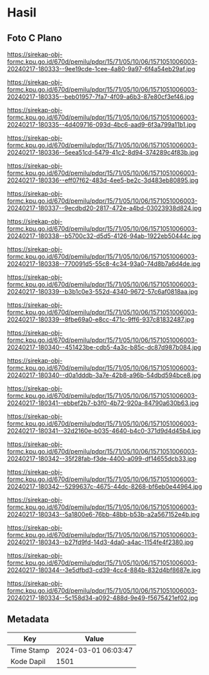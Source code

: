 # Hasil

## Foto C Plano

https://sirekap-obj-formc.kpu.go.id/670d/pemilu/pdpr/15/71/05/10/06/1571051006003-20240217-180333--9ee19cde-1cee-4a80-9a97-6f4a54eb29af.jpg

https://sirekap-obj-formc.kpu.go.id/670d/pemilu/pdpr/15/71/05/10/06/1571051006003-20240217-180335--beb01957-7fa7-4f09-a6b3-87e80cf3ef46.jpg

https://sirekap-obj-formc.kpu.go.id/670d/pemilu/pdpr/15/71/05/10/06/1571051006003-20240217-180335--4d409716-093d-4bc6-aad9-6f3a799a11b1.jpg

https://sirekap-obj-formc.kpu.go.id/670d/pemilu/pdpr/15/71/05/10/06/1571051006003-20240217-180336--5eea51cd-5479-41c2-8d94-374289c4f83b.jpg

https://sirekap-obj-formc.kpu.go.id/670d/pemilu/pdpr/15/71/05/10/06/1571051006003-20240217-180336--eff07f62-483d-4ee5-be2c-3d483eb80895.jpg

https://sirekap-obj-formc.kpu.go.id/670d/pemilu/pdpr/15/71/05/10/06/1571051006003-20240217-180337--9ecdbd20-2817-472e-a4bd-03023938d824.jpg

https://sirekap-obj-formc.kpu.go.id/670d/pemilu/pdpr/15/71/05/10/06/1571051006003-20240217-180338--b5700c32-d5d5-4126-94ab-1922eb50444c.jpg

https://sirekap-obj-formc.kpu.go.id/670d/pemilu/pdpr/15/71/05/10/06/1571051006003-20240217-180338--770091d5-55c8-4c34-93a0-74d8b7a6d4de.jpg

https://sirekap-obj-formc.kpu.go.id/670d/pemilu/pdpr/15/71/05/10/06/1571051006003-20240217-180339--b3b1c0e3-552d-4340-9672-57c6af0818aa.jpg

https://sirekap-obj-formc.kpu.go.id/670d/pemilu/pdpr/15/71/05/10/06/1571051006003-20240217-180339--8fbe69a0-e8cc-471c-9ff6-937c81832487.jpg

https://sirekap-obj-formc.kpu.go.id/670d/pemilu/pdpr/15/71/05/10/06/1571051006003-20240217-180340--451423be-cdb5-4a3c-b85c-dc87d987b084.jpg

https://sirekap-obj-formc.kpu.go.id/670d/pemilu/pdpr/15/71/05/10/06/1571051006003-20240217-180340--d0a1dddb-3a7e-42b8-a96b-54dbd594bce8.jpg

https://sirekap-obj-formc.kpu.go.id/670d/pemilu/pdpr/15/71/05/10/06/1571051006003-20240217-180341--ebbef2b7-b3f0-4b72-920a-84790a630b63.jpg

https://sirekap-obj-formc.kpu.go.id/670d/pemilu/pdpr/15/71/05/10/06/1571051006003-20240217-180341--32d2160e-b035-4640-b4c0-371d9d4d45b4.jpg

https://sirekap-obj-formc.kpu.go.id/670d/pemilu/pdpr/15/71/05/10/06/1571051006003-20240217-180342--35f28fab-f3de-4400-a099-df14655dcb33.jpg

https://sirekap-obj-formc.kpu.go.id/670d/pemilu/pdpr/15/71/05/10/06/1571051006003-20240217-180342--5299637c-4675-44dc-8268-bf6eb0e44964.jpg

https://sirekap-obj-formc.kpu.go.id/670d/pemilu/pdpr/15/71/05/10/06/1571051006003-20240217-180343--5a1800e6-76bb-48bb-b53b-a2a567152e4b.jpg

https://sirekap-obj-formc.kpu.go.id/670d/pemilu/pdpr/15/71/05/10/06/1571051006003-20240217-180343--b27fd9fd-14d3-4da0-a4ac-1154fe4f2380.jpg

https://sirekap-obj-formc.kpu.go.id/670d/pemilu/pdpr/15/71/05/10/06/1571051006003-20240217-180344--3e5dfbd3-cd39-4cc4-884b-832d4bf8687e.jpg

https://sirekap-obj-formc.kpu.go.id/670d/pemilu/pdpr/15/71/05/10/06/1571051006003-20240217-180334--5c158d34-a092-488d-9e49-f5675421ef02.jpg


## Metadata

| Key        | Value               |
| ---------- | ------------------- |
| Time Stamp | 2024-03-01 06:03:47 |
| Kode Dapil | 1501                |



